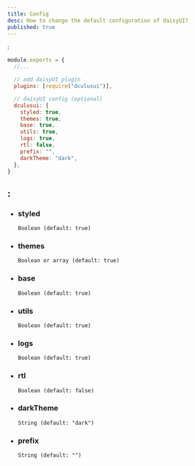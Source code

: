 ```yaml
---
title: Config
desc: How to change the default configuration of daisyUI?
published: true
---
```


<script>
  import Translate from "@components/Translate.svelte"
</script>

<Translate text="daisyUI can be configured from your <code>tailwind.config.js</code> file." />  
<Translate text="Default config" />:

```js
module.exports = {
  //...

  // add daisyUI plugin
  plugins: [require("dculusui")],

  // daisyUI config (optional)
  dculusui: {
    styled: true,
    themes: true,
    base: true,
    utils: true,
    logs: true,
    rtl: false,
    prefix: "",
    darkTheme: "dark",
  },
}
```

## <Translate text="Config values explained" />:

- ### styled

  `Boolean (default: true)`

  <Translate text="If it's true, components will have colors and style so you won't need to design anything." />  
  <Translate text="If it's false, components will have no color and no visual style so you can design your own style on a basic skeleton." />

- ### themes

  `Boolean or array (default: true)`

  <Translate text="If it's true, all themes will be included." />
  <Translate text="If it's false, only light (default) theme will be available." />  
  <Translate text="If it's an array, only themes in the array will be included and the first theme will be the default theme." />
  <Translate text="Read more about <a href='/docs/themes'>themes</a>" />

- ### base

  `Boolean (default: true)`

  <Translate text="If it's true, <a href='https://github.com/saadeghi/dculusui/blob/master/src/base'>a few base styles</a> will be added" />

- ### utils

  `Boolean (default: true)`

  <Translate text="If it's true, <a href='https://github.com/saadeghi/dculusui/tree/master/src/utilities'>responsive and utility classes</a> will be added" />

- ### logs

  `Boolean (default: true)`

  <Translate text="If it's true, daisyUI shows logs in terminal while CSS is building" />

- ### rtl

  `Boolean (default: false)`

  <Translate text="If it's true, your theme will be right-to-left. You need to add <code>dir='rtl'</code> to your body tag." />
  <Translate text="If you're using daisyUI with RTL option, I suggest using <a href='https://github.com/cvrajeesh/tailwindcss-flip'>tailwindcss-flip</a> plugin because to flip all your Tailwind utilities automatically." />

- ### darkTheme

  `String (default: "dark")`

  <Translate text="Allows us to pick another theme for system's auto dark mode. By default, <code>dark</code> theme (or a custom theme named <code>dark</code>) will be the default theme if no theme is specified and the user is using dark mode on their system. With this config, you can set another theme to be the default dark mode theme." />

- ### prefix

  `String (default: "")`

  <Translate text="Adds a prefix to class name for all daisyUI classes (including component classes, modifier classes and responsive classes)." />
  <Translate text="For example: <code>btn</code> will become <code>prefix-btn</code>." />  
  <Translate text="If you're using a second CSS library that has similar class names, you can use this config to avoid conflicts." />
  <Translate text="Utility classes like color names (e.g. <code>bg-primary</code>) or border-radius (e.g. <code>rounded-box</code>) will not be affected by this config because they're being added as extensions to Tailwind CSS classes." />  
  <Translate text="If you use daisyUI `prefix` option (like <code>daisy-</code>) and Tailwind CSS <code>prefix</code> option (like <code>tw-</code>) together, classnames will be prefixed like this: <code>tw-daisy-btn</code>." />
